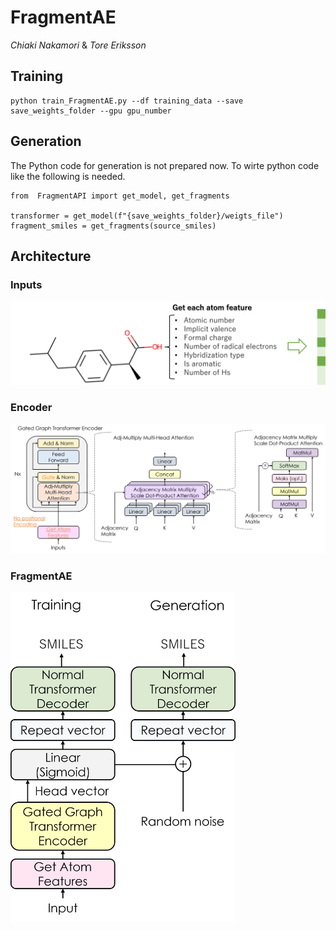 # FragmentAE

*Chiaki Nakamori* & *Tore Eriksson*

## Training
```
python train_FragmentAE.py --df training_data --save save_weights_folder --gpu gpu_number  
```

## Generation
The Python code for generation is not prepared now.
To wirte python code like the following is needed.

```
from  FragmentAPI import get_model, get_fragments

transformer = get_model(f"{save_weights_folder}/weigts_file")
fragment_smiles = get_fragments(source_smiles)
```

## Architecture
### Inputs
<img src="https://github.com/TaishoPharmaceutical/MolDesignPlatform/blob/main/Ensemble/Image/Inputs.png" width=720>


### Encoder
<img src="https://github.com/TaishoPharmaceutical/MolDesignPlatform/blob/main/Ensemble/Image/Encoder.png" width=880>


### FragmentAE
<img src="Image/FragmentAE.png" width=360>
